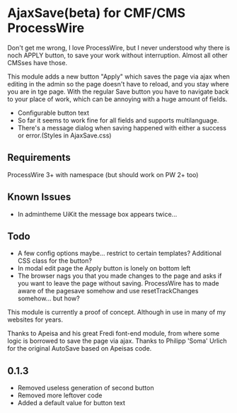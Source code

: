 # AjaxSave(beta) for CMF/CMS ProcessWire

Don't get me wrong, I love ProcessWire, but I never understood why there is noch APPLY button, to save your work without interruption. Almost all other CMSses have those.

This module adds a new button "Apply" which saves the page via ajax when editing in the admin so the page doesn't have to reload, and you stay where you are in tge page.
With the regular Save button you have to navigate back to your place of work, which can be annoying with a huge amount of fields.

- Configurable button text
- So far it seems to work fine for all fields and supports multilanguage.
- There's a message dialog when saving happened with either a success or error.(Styles in AjaxSave.css)

## Requirements

ProcessWire 3+ with namespace (but should work on PW 2+ too)

## Known Issues

- In admintheme UiKit the message box appears twice...

## Todo

- A few config options maybe... restrict to certain templates? Additional CSS class for the button?
- In modal edit page the Apply button is lonely on bottom left
- The browser nags you that you made changes to the page and asks if you want to leave the page without saving. ProcessWire has to made aware of the pagesave somehow and use resetTrackChanges somehow... but how?

This module is currently a proof of concept. Although in use in many of my websites for years.

Thanks to Apeisa and his great Fredi font-end module, from where some logic is borrowed to save the page via ajax.
Thanks to Philipp 'Soma' Urlich for the original AutoSave based on Apeisas code.

## 0.1.3
- Removed useless generation of second button
- Removed more leftover code
- Added a default value for button text
